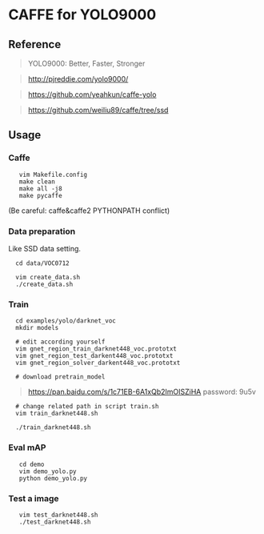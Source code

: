 # CAFFE for YOLO9000

## Reference

> YOLO9000: Better, Faster, Stronger

> http://pjreddie.com/yolo9000/

> https://github.com/yeahkun/caffe-yolo

> https://github.com/weiliu89/caffe/tree/ssd
## Usage

### Caffe 
```Shell
   vim Makefile.config
   make clean
   make all -j8
   make pycaffe
```
(Be careful: caffe&caffe2 PYTHONPATH conflict)

### Data preparation
Like SSD data setting.
```Shell
  cd data/VOC0712
  
  vim create_data.sh
  ./create_data.sh 
```

### Train
```Shell
  cd examples/yolo/darknet_voc
  mkdir models
  
  # edit according yourself
  vim gnet_region_train_darknet448_voc.prototxt
  vim gnet_region_test_darkent448_voc.prototxt
  vim gnet_region_solver_darkent448_voc.prototxt

  # download pretrain_model
```  
  > https://pan.baidu.com/s/1c71EB-6A1xQb2ImOISZiHA password: 9u5v
```
  # change related path in script train.sh
  vim train_darknet448.sh
  
  ./train_darknet448.sh
```

### Eval mAP
```Shell
   cd demo
   vim demo_yolo.py
   python demo_yolo.py
```

### Test a image
```Shell
   vim test_darknet448.sh
   ./test_darknet448.sh
```
